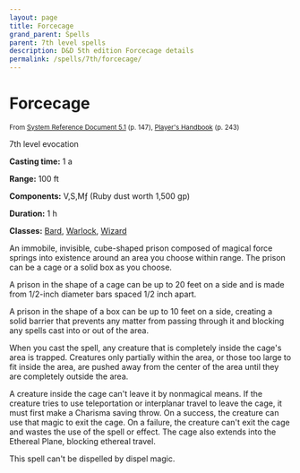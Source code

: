 ```yaml
---
layout: page
title: Forcecage
grand_parent: Spells
parent: 7th level spells 
description: D&D 5th edition Forcecage details
permalink: /spells/7th/forcecage/
---
```


# Forcecage

<small>From <a target="_blank" href="https://media.wizards.com/2016/downloads/DND/SRD-OGL_V5.1.pdf">System Reference Document 5.1</a> (p. 147), <a target="_blank" href="https://dnd.wizards.com/products/tabletop-games/rpg-products/rpg_playershandbook">Player's Handbook</a> (p. 243)</small>


7th level evocation

**Casting time:** 1 a

**Range:** 100 ft

**Components:** V,S,Mƒ (Ruby dust worth 1,500 gp)

**Duration:** 1 h

**Classes:** [Bard](/classes/bard/), [Warlock](/classes/warlock/), [Wizard](/classes/wizard/)

An immobile, invisible, cube-shaped prison composed of magical force springs into existence around an area you choose within range. The prison can be a cage or a solid box as you choose.

   A prison in the shape of a cage can be up to 20 feet on a side and is made from 1/2-inch diameter bars spaced 1/2 inch apart.

   A prison in the shape of a box can be up to 10 feet on a side, creating a solid barrier that prevents any matter from passing through it and blocking any spells cast into or out of the area.

   When you cast the spell, any creature that is completely inside the cage's area is trapped. Creatures only partially within the area, or those too large to fit inside the area, are pushed away from the center of the area until they are completely outside the area.

   A creature inside the cage can't leave it by nonmagical means. If the creature tries to use teleportation or interplanar travel to leave the cage, it must first make a Charisma saving throw. On a success, the creature can use that magic to exit the cage. On a failure, the creature can't exit the cage and wastes the use of the spell or effect. The cage also extends into the Ethereal Plane, blocking ethereal travel.

   This spell can't be dispelled by dispel magic.